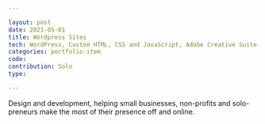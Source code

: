 ```yaml
---

layout: post
date: 2021-05-01
title: Wordpress Sites
tech: WordPress, Custom HTML, CSS and JavaScript, Adobe Creative Suite
categories: portfolio-item
code: 
contribution: Solo
type: 

---
```

Design and development, helping small businesses, non-profits and solo-preneurs make the most of their presence off and online. 
